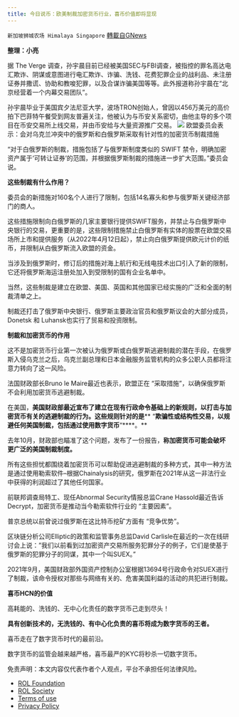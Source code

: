 ```yaml
---
title: 今日说币：欧美制裁加密货币行业，喜币价值即将显现
---
```

`新加坡狮城农场 Himalaya Singapore` [轉載自GNews](https://gnews.org/zh-hans/2161986/)

**整理：小亮**

据 The Verge 调查，孙宇晨目前已经被美国SEC与FBI调查，被指控的罪名高达电汇欺诈、阴谋或意图进行电汇欺诈、诈骗、洗钱、花费犯罪企业的战利品、未注册证券并撒谎、协助和教唆犯罪，以及合谋诈骗美国等等。此外报道称孙宇晨在“北京经营着一个内幕交易团队”。

孙宇晨毕业于美国宾夕法尼亚大学，波场TRON创始人，曾因以456万美元的高价拍下巴菲特午餐受到网友普遍关注，他被认为与币安关系密切，由他主导的多个项目在币安交易所上线交易，并由币安给与大量资源推广交易。
![](https://assets.gnews.org/wp-content/uploads/2022/03/33.png)
欧盟委员会表示：会对乌克兰冲突中的俄罗斯和白俄罗斯采取有针对性的加密货币制裁措施

“对于白俄罗斯的制裁，措施包括了与俄罗斯制度类似的 SWIFT 禁令，明确加密资产属于‘可转让证券’的范围，并根据俄罗斯制裁的措施进一步扩大范围。”委员会说。

**这些制裁有什么作用？**

委员会的新措施对160名个人进行了限制，包括14名寡头和参与俄罗斯关键经济部门的商人。

这些措施限制向白俄罗斯的几家主要银行提供SWIFT服务，并禁止与白俄罗斯中央银行的交易，更重要的是，这些限制措施禁止白俄罗斯有实体的股票在欧盟交易场所上市和提供服务（从2022年4月12日起），禁止向白俄罗斯提供欧元计价的纸币，并限制从白俄罗斯流入欧盟的资金。

当涉及到俄罗斯时，修订后的措施对海上航行和无线电技术出口引入了新的限制，它还将俄罗斯海运注册处加入到受限制的国有企业名单中。

当然，这些制裁是建立在欧盟、美国、英国和其他国家已经实施的广泛和全面的制裁清单之上。

制裁还打击了俄罗斯中央银行、俄罗斯主要政治官员和俄罗斯议会的大部分成员，Donetsk 和 Luhansk也实行了贸易和投资限制。

**制裁和加密货币的作用**

这不是加密货币行业第一次被认为俄罗斯或白俄罗斯逃避制裁的潜在手段，在俄罗斯入侵乌克兰之后，乌克兰副总理和日本金融服务监管机构的众多公职人员都将注意力转向了这一风险。

法国财政部长Bruno le Maire最近也表示，欧盟正在 “采取措施”，以确保俄罗斯不会利用加密货币逃避制裁。

在美国，**美国财政部最近宣布了建立在现有行政命令基础上的新规则，以打击与加密货币有关的逃避制裁的行为。这些规则针对的是**** “****欺骗性或结构性交易，以规避任何美国制裁，包括通过使用数字货币****“****。**

去年10月，财政部也瞄准了这个问题，发布了一份报告，**称加密货币可能会破坏更广泛的美国制裁制度。**

所有这些担忧都围绕着加密货币可以帮助促进逃避制裁的多种方式，其中一种方法是通过使用勒索软件–根据Chainalysis的研究，俄罗斯在2021年从这一非法行业中获得的利润超过了其他任何国家。

前联邦调查局特工、现任Abnormal Security情报总监Crane Hassold最近告诉Decrypt，加密货币是推动当今勒索软件行业的 “主要因素”。

普京总统以前曾说过俄罗斯在这比特币挖矿方面有 “竞争优势”。

区块链分析公司Elliptic的政策和监管事务总监David Carlisle在最近的一次在线研讨会上说：”我们以前看到过加密资产交易所服务犯罪分子的例子，它们是使基于俄罗斯的犯罪分子的同谋，其中一个叫SUEX。”

2021年9月，美国财政部外国资产控制办公室根据13694号行政命令对SUEX进行了制裁，该命令授权对那些与网络有关的、危害美国利益的活动的共犯进行制裁。

**喜币****HCN****的价值**

高耗能的、洗钱的、无中心化责任的数字货币己走到尽头！

**具有创新技术的，无洗钱的、有中心化负责的喜币将成为数字货币的王者。**

喜币走在了数字货币时代的最前沿。

数字货币的监管会越来越严格，喜币最严的KYC将秒杀一切数字货币。

 

免责声明：本文内容仅代表作者个人观点，平台不承担任何法律风险。

- [ROL Foundation](https://rolfoundation.org/)
- [ROL Society](https://rolsociety.org/)
- [Terms of use](https://gnews.org/terms-of-use-3/)
- [Privacy Policy](https://gnews.org/privacy-policy/)
